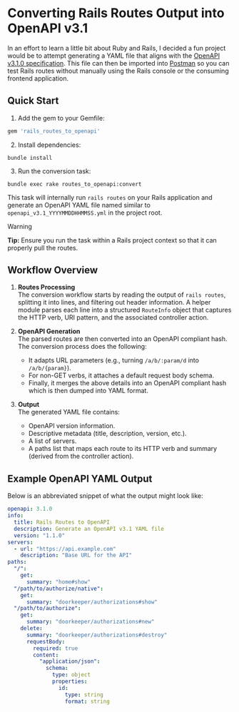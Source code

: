 # Converting Rails Routes Output into OpenAPI v3.1

In an effort to learn a little bit about Ruby and Rails, I decided a fun project would be to attempt generating a YAML file that aligns with the [OpenAPI v3.1.0 specification](https://spec.openapis.org/oas/v3.1.1.html). This file can then be imported into [Postman](https://www.postman.com/) so you can test Rails routes without manually using the Rails console or the consuming frontend application.

## Quick Start

1. Add the gem to your Gemfile:

```ruby
gem 'rails_routes_to_openapi'
```

2. Install dependencies:

```shell
bundle install
```

3. Run the conversion task:

```shell
bundle exec rake routes_to_openapi:convert
```

This task will internally run `rails routes` on your Rails application and generate an OpenAPI YAML file named similar to `openapi_v3.1_YYYYMMDDHHMMSS.yml` in the project root.

> [!WARNING]
> **Tip:** Ensure you run the task within a Rails project context so that it can properly pull the routes.

## Workflow Overview

1. **Routes Processing**  
   The conversion workflow starts by reading the output of `rails routes`, splitting it into lines, and filtering out header information. A helper module parses each line into a structured `RouteInfo` object that captures the HTTP verb, URI pattern, and the associated controller action.

2. **OpenAPI Generation**  
   The parsed routes are then converted into an OpenAPI compliant hash. The conversion process does the following:

   - It adapts URL parameters (e.g., turning `/a/b/:param/d` into `/a/b/{param}`).
   - For non-GET verbs, it attaches a default request body schema.
   - Finally, it merges the above details into an OpenAPI compliant hash which is then dumped into YAML format.

3. **Output**  
   The generated YAML file contains:
   - OpenAPI version information.
   - Descriptive metadata (title, description, version, etc.).
   - A list of servers.
   - A paths list that maps each route to its HTTP verb and summary (derived from the controller action).

## Example OpenAPI YAML Output

Below is an abbreviated snippet of what the output might look like:

```yaml
openapi: 3.1.0
info:
  title: Rails Routes to OpenAPI
  description: Generate an OpenAPI v3.1 YAML file
  version: "1.1.0"
servers:
  - url: "https://api.example.com"
    description: "Base URL for the API"
paths:
  "/":
    get:
      summary: "home#show"
  "/path/to/authorize/native":
    get:
      summary: "doorkeeper/authorizations#show"
  "/path/to/authorize":
    get:
      summary: "doorkeeper/authorizations#new"
    delete:
      summary: "doorkeeper/authorizations#destroy"
      requestBody:
        required: true
        content:
          "application/json":
            schema:
              type: object
              properties:
                id:
                  type: string
                  format: string
```
